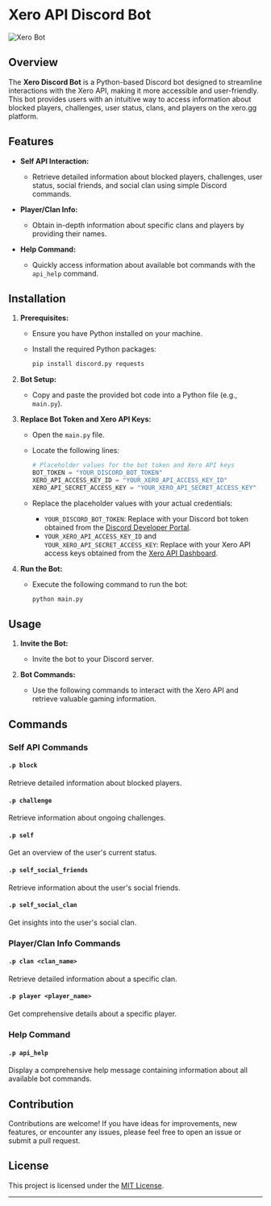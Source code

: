 # Xero API Discord Bot

![Xero Bot](https://xero.gg/assets/img/2020/logo/logo_hover.png)

## Overview

The **Xero Discord Bot** is a Python-based Discord bot designed to streamline interactions with the Xero API, making it more accessible and user-friendly. This bot provides users with an intuitive way to access information about blocked players, challenges, user status, clans, and players on the xero.gg platform.

## Features

- **Self API Interaction:**
  - Retrieve detailed information about blocked players, challenges, user status, social friends, and social clan using simple Discord commands.

- **Player/Clan Info:**
  - Obtain in-depth information about specific clans and players by providing their names.

- **Help Command:**
  - Quickly access information about available bot commands with the `api_help` command.

## Installation

1. **Prerequisites:**
   - Ensure you have Python installed on your machine.
   - Install the required Python packages:

      ```bash
      pip install discord.py requests
      ```

2. **Bot Setup:**
   - Copy and paste the provided bot code into a Python file (e.g., `main.py`).

3. **Replace Bot Token and Xero API Keys:**
   - Open the `main.py` file.
   - Locate the following lines:

     ```python
     # Placeholder values for the bot token and Xero API keys
     BOT_TOKEN = "YOUR_DISCORD_BOT_TOKEN"
     XERO_API_ACCESS_KEY_ID = "YOUR_XERO_API_ACCESS_KEY_ID"
     XERO_API_SECRET_ACCESS_KEY = "YOUR_XERO_API_SECRET_ACCESS_KEY"
     ```

   - Replace the placeholder values with your actual credentials:
     - `YOUR_DISCORD_BOT_TOKEN`: Replace with your Discord bot token obtained from the [Discord Developer Portal](https://discord.com/developers/applications).
     - `YOUR_XERO_API_ACCESS_KEY_ID` and `YOUR_XERO_API_SECRET_ACCESS_KEY`: Replace with your Xero API access keys obtained from the [Xero API Dashboard](https://xero.gg/settings/api).

4. **Run the Bot:**
   - Execute the following command to run the bot:

      ```bash
      python main.py
      ```

## Usage

1. **Invite the Bot:**
   - Invite the bot to your Discord server.

2. **Bot Commands:**
   - Use the following commands to interact with the Xero API and retrieve valuable gaming information.

## Commands

### Self API Commands

#### `.p block`

Retrieve detailed information about blocked players.

#### `.p challenge`

Retrieve information about ongoing challenges.

#### `.p self`

Get an overview of the user's current status.

#### `.p self_social_friends`

Retrieve information about the user's social friends.

#### `.p self_social_clan`

Get insights into the user's social clan.

### Player/Clan Info Commands

#### `.p clan <clan_name>`

Retrieve detailed information about a specific clan.

#### `.p player <player_name>`

Get comprehensive details about a specific player.

### Help Command

#### `.p api_help`

Display a comprehensive help message containing information about all available bot commands.

## Contribution

Contributions are welcome! If you have ideas for improvements, new features, or encounter any issues, please feel free to open an issue or submit a pull request.

## License

This project is licensed under the [MIT License](LICENSE).

---

